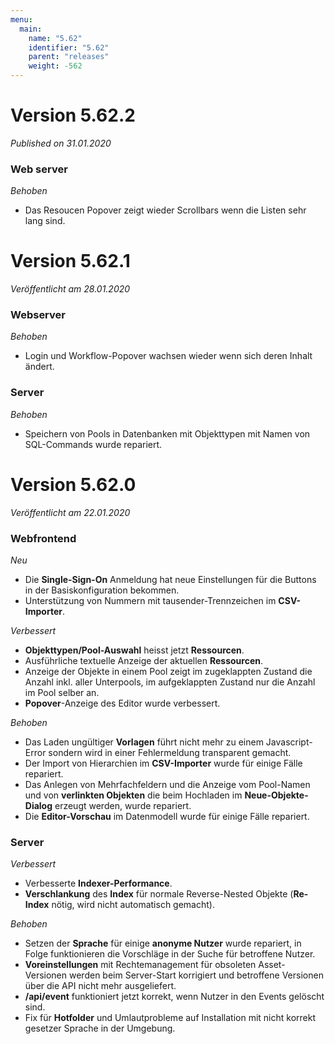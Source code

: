 ```yaml
---
menu:
  main:
    name: "5.62"
    identifier: "5.62"
    parent: "releases"
    weight: -562
---
```


# Version 5.62.2

*Published on 31.01.2020*

### Web server

*Behoben*

- Das Resoucen Popover zeigt wieder Scrollbars wenn die Listen sehr lang sind.

# Version 5.62.1

*Veröffentlicht am 28.01.2020*

### Webserver

*Behoben*

* Login und Workflow-Popover wachsen wieder wenn sich deren Inhalt ändert.

### Server

*Behoben*

* Speichern von Pools in Datenbanken mit Objekttypen mit Namen von SQL-Commands wurde repariert.

# Version 5.62.0

*Veröffentlicht am 22.01.2020*

### Webfrontend

*Neu*

* Die **Single-Sign-On** Anmeldung hat neue Einstellungen für die Buttons in der Basiskonfiguration bekommen.
* Unterstützung von Nummern mit tausender-Trennzeichen im **CSV-Importer**.

*Verbessert*

* **Objekttypen/Pool-Auswahl** heisst jetzt **Ressourcen**.
* Ausführliche textuelle Anzeige der aktuellen **Ressourcen**.
* Anzeige der Objekte in einem Pool zeigt im zugeklappten Zustand die Anzahl inkl. aller Unterpools, im aufgeklappten Zustand nur die Anzahl im Pool selber an.
* **Popover**-Anzeige des Editor wurde verbessert.

*Behoben*

* Das Laden ungültiger **Vorlagen** führt nicht mehr zu einem Javascript-Error sondern wird in einer Fehlermeldung transparent gemacht.
* Der Import von Hierarchien im **CSV-Importer** wurde für einige Fälle repariert.
* Das Anlegen von Mehrfachfeldern und die Anzeige vom Pool-Namen und von **verlinkten Objekten** die beim Hochladen im **Neue-Objekte-Dialog** erzeugt werden, wurde repariert.
* Die **Editor-Vorschau** im Datenmodell wurde für einige Fälle repariert.

### Server

*Verbessert*

* Verbesserte **Indexer-Performance**.
* **Verschlankung** des **Index** für normale Reverse-Nested Objekte (**Re-Index** nötig, wird nicht automatisch gemacht).

*Behoben*

* Setzen der **Sprache** für einige **anonyme Nutzer** wurde repariert, in Folge funktionieren die Vorschläge in der Suche für betroffene Nutzer.
* **Voreinstellungen** mit Rechtemanagement für obsoleten Asset-Versionen werden beim Server-Start korrigiert und betroffene Versionen über die API nicht mehr ausgeliefert.
* **/api/event** funktioniert jetzt korrekt, wenn Nutzer in den Events gelöscht sind.
* Fix für **Hotfolder** und Umlautprobleme auf Installation mit nicht korrekt gesetzer Sprache in der Umgebung.